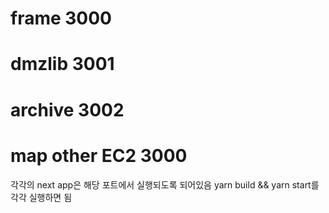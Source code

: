 # frame 3000

# dmzlib 3001

# archive 3002

# map other EC2 3000

각각의 next app은 해당 포트에서 실행되도록 되어있음
yarn build && yarn start를 각각 실행하면 됨
